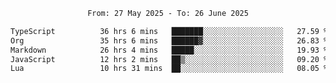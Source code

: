 <div align="center">
<p style="text-align: center;">
<!--START_SECTION:waka-->

```txt
From: 27 May 2025 - To: 26 June 2025

TypeScript          36 hrs 6 mins   ███████░░░░░░░░░░░░░░░░░░   27.59 %
Org                 35 hrs 6 mins   ██████▓░░░░░░░░░░░░░░░░░░   26.83 %
Markdown            26 hrs 4 mins   █████░░░░░░░░░░░░░░░░░░░░   19.93 %
JavaScript          12 hrs 2 mins   ██▒░░░░░░░░░░░░░░░░░░░░░░   09.20 %
Lua                 10 hrs 31 mins  ██░░░░░░░░░░░░░░░░░░░░░░░   08.05 %
```

<!--END_SECTION:waka-->
</p>
</div>
